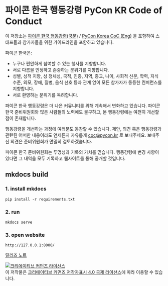 파이콘 한국 행동강령 PyCon KR Code of Conduct 
=====================

이 저장소는 [파이콘 한국 행동강령(국문)](https://github.com/pythonkr/pycon-code-of-conduct/blob/korean/code_of_conduct.md) / [PyCon Korea CoC (Eng)](https://github.com/pythonkr/pycon-code-of-conduct/blob/english/code_of_conduct.md) 을 포함하여 스태프들과 참가자들을 위한 가이드라인을 포함하고 있습니다.

파이콘 한국은:
- 누구나 편안하게 참여할 수 있는 행사를 지향합니다.
- 서로 다름을 인정하고 존중하는 분위기를 지향합니다.
- 성별, 성적 지향, 성 정체성, 국적, 인종, 지역, 종교, 나이, 사회적 신분, 학력, 지식 수준, 외모, 장애, 질병, 음식 선호 등과 관계 없이 모든 참가자가 동등한 컨퍼런스를 지향합니다.
- 서로 환영하는 분위기를 독려합니다.

파이콘 한국 행동강령은 더 나은 커뮤니티를 위해 계속해서 변화하고 있습니다. 파이콘 한국 준비위원회와 많은 사람들의 노력에도 불구하고, 본 행동강령에는 여전히 개선할 점이 존재합니다.  

행동강령을 개선하는 과정에 여러분도 동참할 수 있습니다. 제안, 의견 혹은 행동강령과 관련된 어떠한 내용이라도 언제든지 자유롭게 [coc@pycon.kr](mailto:coc@pycon.kr) 로 보내주세요. 보내주신 의견은 준비위원회가 면밀히 검토하겠습니다.  

파이콘 한국 준비위원회는 투명성과 기록의 가치를 믿습니다. 행동강령에 변경 사항이 있다면 그 내역을 모두 기록하고 웹사이트를 통해 공개할 것입니다.   

## mkdocs build
### 1. install mkdocs
```
pip install -r requirements.txt
```

### 2. run
```
mkdocs serve
```

### 3. open website
```
http://127.0.0.1:8000/
```

[릴리즈 노트](https://github.com/pythonkr/pycon-code-of-conduct/releases)  
      
<a rel="license" href="http://creativecommons.org/licenses/by/4.0/"><img alt="크리에이티브 커먼즈 라이선스" style="border-width:0" src="https://i.creativecommons.org/l/by/4.0/88x31.png" /></a><br />이 저작물은 <a rel="license" href="http://creativecommons.org/licenses/by/4.0/">크리에이티브 커먼즈 저작자표시 4.0 국제 라이선스</a>에 따라 이용할 수 있습니다.
